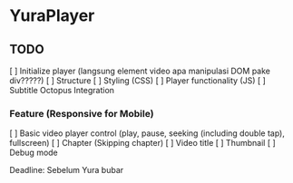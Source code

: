 # YuraPlayer

## TODO
[  ] Initialize player (langsung element video apa manipulasi DOM pake div?????)
[  ] Structure
[  ] Styling (CSS)
[  ] Player functionality (JS)
[  ] Subtitle Octopus Integration

### Feature (Responsive for Mobile)
[  ] Basic video player control (play, pause, seeking (including double tap), fullscreen)
[  ] Chapter (Skipping chapter)
[  ] Video title
[  ] Thumbnail
[  ] Debug mode

Deadline: Sebelum Yura bubar

